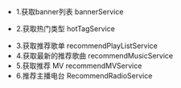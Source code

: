 + 1.获取banner列表  bannerService    
- 2.获取热门类型 hotTagService
+ 3.获取推荐歌单  recommendPlayListService
+ 4.获取最新的推荐歌曲  recommendMusicService
+ 5.获取推荐 MV recommendMVService
+ 6.推荐主播电台 RecommendRadioService 